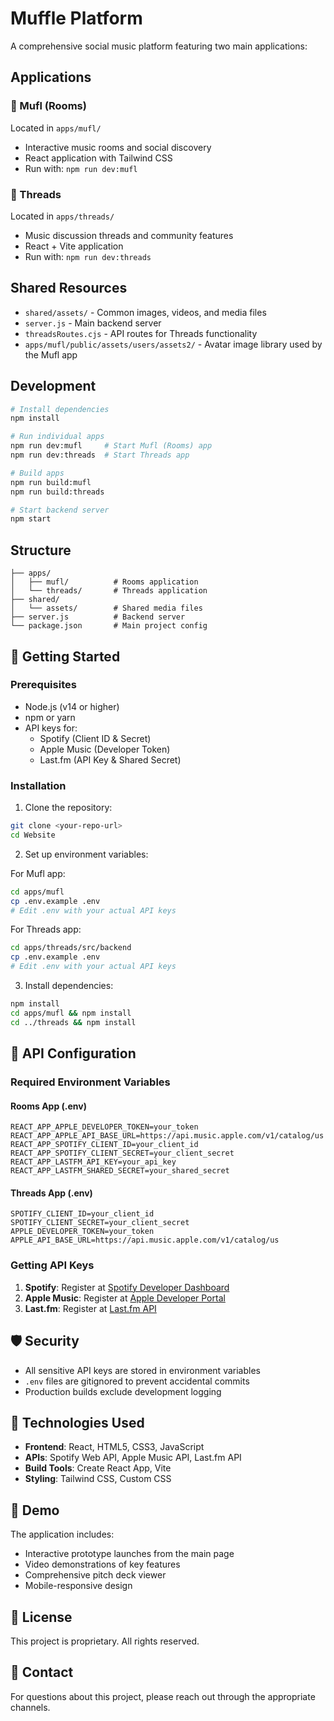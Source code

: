 # Muffle Platform

A comprehensive social music platform featuring two main applications:

## Applications

### 🎵 Mufl (Rooms)
Located in `apps/mufl/`
- Interactive music rooms and social discovery
- React application with Tailwind CSS
- Run with: `npm run dev:mufl`

### 🧵 Threads  
Located in `apps/threads/`
- Music discussion threads and community features
- React + Vite application
- Run with: `npm run dev:threads`

## Shared Resources
- `shared/assets/` - Common images, videos, and media files
- `server.js` - Main backend server
- `threadsRoutes.cjs` - API routes for Threads functionality
- `apps/mufl/public/assets/users/assets2/` - Avatar image library used by the Mufl app

## Development

```bash
# Install dependencies
npm install

# Run individual apps
npm run dev:mufl     # Start Mufl (Rooms) app
npm run dev:threads  # Start Threads app

# Build apps
npm run build:mufl
npm run build:threads

# Start backend server
npm start
```

## Structure
```
├── apps/
│   ├── mufl/          # Rooms application
│   └── threads/       # Threads application
├── shared/
│   └── assets/        # Shared media files
├── server.js          # Backend server
└── package.json       # Main project config
```

## 🚀 Getting Started

### Prerequisites
- Node.js (v14 or higher)
- npm or yarn
- API keys for:
  - Spotify (Client ID & Secret)
  - Apple Music (Developer Token)
  - Last.fm (API Key & Shared Secret)

### Installation

1. Clone the repository:
```bash
git clone <your-repo-url>
cd Website
```

2. Set up environment variables:

For Mufl app:
```bash
cd apps/mufl
cp .env.example .env
# Edit .env with your actual API keys
```

For Threads app:
```bash
cd apps/threads/src/backend
cp .env.example .env
# Edit .env with your actual API keys
```

3. Install dependencies:
```bash
npm install
cd apps/mufl && npm install
cd ../threads && npm install
```

## 🔑 API Configuration

### Required Environment Variables

#### Rooms App (.env)
```
REACT_APP_APPLE_DEVELOPER_TOKEN=your_token
REACT_APP_APPLE_API_BASE_URL=https://api.music.apple.com/v1/catalog/us
REACT_APP_SPOTIFY_CLIENT_ID=your_client_id
REACT_APP_SPOTIFY_CLIENT_SECRET=your_client_secret
REACT_APP_LASTFM_API_KEY=your_api_key
REACT_APP_LASTFM_SHARED_SECRET=your_shared_secret
```

#### Threads App (.env)
```
SPOTIFY_CLIENT_ID=your_client_id
SPOTIFY_CLIENT_SECRET=your_client_secret
APPLE_DEVELOPER_TOKEN=your_token
APPLE_API_BASE_URL=https://api.music.apple.com/v1/catalog/us
```

### Getting API Keys

1. **Spotify**: Register at [Spotify Developer Dashboard](https://developer.spotify.com/)
2. **Apple Music**: Register at [Apple Developer Portal](https://developer.apple.com/)
3. **Last.fm**: Register at [Last.fm API](https://www.last.fm/api/account/create)

## 🛡️ Security

- All sensitive API keys are stored in environment variables
- `.env` files are gitignored to prevent accidental commits
- Production builds exclude development logging

## 📱 Technologies Used

- **Frontend**: React, HTML5, CSS3, JavaScript
- **APIs**: Spotify Web API, Apple Music API, Last.fm API
- **Build Tools**: Create React App, Vite
- **Styling**: Tailwind CSS, Custom CSS

## 🎯 Demo

The application includes:
- Interactive prototype launches from the main page
- Video demonstrations of key features
- Comprehensive pitch deck viewer
- Mobile-responsive design

## 📄 License

This project is proprietary. All rights reserved.

## 👥 Contact

For questions about this project, please reach out through the appropriate channels.